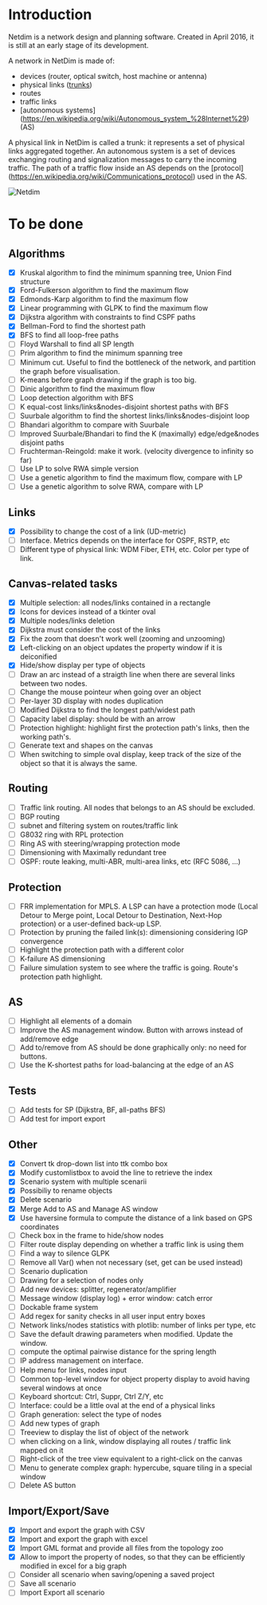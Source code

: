 ﻿# Introduction

Netdim is a network design and planning software. 
Created in April 2016, it is still at an early stage of its development.

A network in NetDim is made of:
- devices (router, optical switch, host machine or antenna)
- physical links (<a href="https://en.wikipedia.org/wiki/Link_aggregation">trunks</a>)
- routes
- traffic links
- [autonomous systems] (https://en.wikipedia.org/wiki/Autonomous_system_%28Internet%29) (AS)

A physical link in NetDim is called a trunk: it represents a set of physical links aggregated together. 
An autonomous system is a set of devices exchanging routing and signalization messages to carry the incoming traffic. 
The path of a traffic flow inside an AS depends on the [protocol] (https://en.wikipedia.org/wiki/Communications_protocol) used
in the AS.

![Netdim](https://github.com/mintoo/networks/raw/master/Readme/introduction.PNG)

# To be done

## Algorithms
- [x] Kruskal algorithm to find the minimum spanning tree, Union Find structure
- [x] Ford-Fulkerson algorithm to find the maximum flow
- [x] Edmonds-Karp algorithm to find the maximum flow
- [x] Linear programming with GLPK to find the maximum flow
- [x] Dijkstra algorithm with constraints to find CSPF paths
- [x] Bellman-Ford to find the shortest path
- [x] BFS to find all loop-free paths
- [ ] Floyd Warshall to find all SP length
- [ ] Prim algorithm to find the minimum spanning tree
- [ ] Minimum cut. Useful to find the bottleneck of the network, and partition the graph before visualisation.
- [ ] K-means before graph drawing if the graph is too big.
- [ ] Dinic algorithm to find the maximum flow
- [ ] Loop detection algorithm with BFS
- [ ] K equal-cost links/links&amp;nodes-disjoint shortest paths with BFS
- [ ] Suurbale algorithm to find the shortest links/links&amp;nodes-disjoint loop
- [ ] Bhandari algorithm to compare with Suurbale
- [ ] Improved Suurbale/Bhandari to find the K (maximally) edge/edge&nodes disjoint paths
- [ ] Fruchterman-Reingold: make it work. (velocity divergence to infinity so far)
- [ ] Use LP to solve RWA simple version
- [ ] Use a genetic algorithm to find the maximum flow, compare with LP
- [ ] Use a genetic algorithm to solve RWA, compare with LP

## Links
- [x] Possibility to change the cost of a link (UD-metric)
- [ ] Interface. Metrics depends on the interface for OSPF, RSTP, etc
- [ ] Different type of physical link: WDM Fiber, ETH, etc. Color per type of link.

## Canvas-related tasks
- [x] Multiple selection: all nodes/links contained in a rectangle
- [x] Icons for devices instead of a tkinter oval
- [x] Multiple nodes/links deletion
- [x] Dijkstra must consider the cost of the links
- [x] Fix the zoom that doesn't work well (zooming and unzooming)
- [x] Left-clicking on an object updates the property window if it is deiconified
- [x] Hide/show display per type of objects
- [ ] Draw an arc instead of a straigth line when there are several links between two nodes.
- [ ] Change the mouse pointeur when going over an object
- [ ] Per-layer 3D display with nodes duplication
- [ ] Modified Dijkstra to find the longest path/widest path
- [ ] Capacity label display: should be with an arrow
- [ ] Protection highlight: highlight first the protection path's links, then the working path's.
- [ ] Generate text and shapes on the canvas
- [ ] When switching to simple oval display, keep track of the size of the object so that it is always the same.

## Routing
- [ ] Traffic link routing. All nodes that belongs to an AS should be excluded.
- [ ] BGP routing
- [ ] subnet and filtering system on routes/traffic link
- [ ] G8032 ring with RPL protection
- [ ] Ring AS with steering/wrapping protection mode
- [ ] Dimensioning with Maximally redundant tree
- [ ] OSPF: route leaking, multi-ABR, multi-area links, etc (RFC 5086, ...)

## Protection
- [ ] FRR implementation for MPLS. A LSP can have a protection mode (Local Detour to Merge point, Local Detour to Destination, Next-Hop protection) or a user-defined back-up LSP.
- [ ] Protection by pruning the failed link(s): dimensioning considering IGP convergence
- [ ] Highlight the protection path with a different color
- [ ] K-failure AS dimensioning
- [ ] Failure simulation system to see where the traffic is going. Route's protection path highlight.

## AS
- [ ] Highlight all elements of a domain
- [ ] Improve the AS management window. Button with arrows instead of add/remove edge
- [ ] Add to/remove from AS should be done graphically only: no need for buttons.
- [ ] Use the K-shortest paths for load-balancing at the edge of an AS

## Tests
- [ ] Add tests for SP (Dijkstra, BF, all-paths BFS)
- [ ] Add test for import export

## Other
- [x] Convert tk drop-down list into ttk combo box
- [x] Modify customlistbox to avoid the line to retrieve the index
- [x] Scenario system with multiple scenarii
- [x] Possibiliy to rename objects
- [x] Delete scenario
- [x] Merge Add to AS and Manage AS window
- [x] Use haversine formula to compute the distance of a link based on GPS coordinates
- [ ] Check box in the frame to hide/show nodes
- [ ] Filter route display depending on whether a traffic link is using them
- [ ] Find a way to silence GLPK
- [ ] Remove all Var() when not necessary (set, get can be used instead)
- [ ] Scenario duplication
- [ ] Drawing for a selection of nodes only
- [ ] Add new devices: splitter, regenerator/amplifier
- [ ] Message window (display log) + error window: catch error
- [ ] Dockable frame system
- [ ] Add regex for sanity checks in all user input entry boxes
- [ ] Network links/nodes statistics with plotlib: number of links per type, etc
- [ ] Save the default drawing parameters when modified. Update the window.
- [ ] compute the optimal pairwise distance for the spring length
- [ ] IP address management on interface.
- [ ] Help menu for links, nodes input
- [ ] Common top-level window for object property display to avoid having several windows at once
- [ ] Keyboard shortcut: Ctrl, Suppr, Ctrl Z/Y, etc
- [ ] Interface: could be a little oval at the end of a physical links
- [ ] Graph generation: select the type of nodes
- [ ] Add new types of graph
- [ ] Treeview to display the list of object of the network
- [ ] when clicking on a link, window displaying all routes / traffic link mapped on it
- [ ] Right-click of the tree view equivalent to a right-click on the canvas
- [ ] Menu to generate complex graph: hypercube, square tiling in a special window
- [ ] Delete AS button

## Import/Export/Save
- [x] Import and export the graph with CSV
- [x] Import and export the graph with excel
- [x] Import GML format and provide all files from the topology zoo
- [x] Allow to import the property of nodes, so that they can be efficiently modified in excel for a big graph
- [ ] Consider all scenario when saving/opening a saved project
- [ ] Save all scenario
- [ ] Import Export all scenario